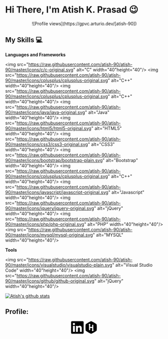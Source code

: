 # Hi There, I'm Atish K. Prasad :wink:
<p align="center">![Profile views](https://gpvc.arturio.dev/[atish-90])</p>

## My Skills :computer:

**Languages and Frameworks**

<img src="https://raw.githubusercontent.com/atish-90/atish-90/master/icons/c/c-original.svg" alt="C"    width="40"height="40"/>
<img src="https://raw.githubusercontent.com/atish-90/atish-90/master/icons/cplusplus/cplusplus-original.svg" alt="C++" width="40"height="40"/>
<img src="https://raw.githubusercontent.com/atish-90/atish-90/master/icons/cplusplus/cplusplus-original.svg" alt="C++" width="40"height="40"/>
<img src="https://raw.githubusercontent.com/atish-90/atish-90/master/icons/java/java-original.svg" alt="Java" width="40"height="40"/>
<img src="https://raw.githubusercontent.com/atish-90/atish-90/master/icons/html5/html5-original.svg" alt="HTML5" width="40"height="40"/>
<img src="https://raw.githubusercontent.com/atish-90/atish-90/master/icons/css3/css3-original.svg" alt="CSS3" width="40"height="40"/>
<img src="https://raw.githubusercontent.com/atish-90/atish-90/master/icons/bootstrap/bootstrap-plain.svg" alt="Bootstrap" width="40"height="40"/>
<img src="https://raw.githubusercontent.com/atish-90/atish-90/master/icons/cplusplus/cplusplus-original.svg" alt="C++" width="40"height="40"/>
<img src="https://raw.githubusercontent.com/atish-90/atish-90/master/icons/javascript/javascript-original.svg" alt="Javascript" width="40"height="40"/>
<img src="https://raw.githubusercontent.com/atish-90/atish-90/master/icons/jquery/jquery-original.svg" alt="jQuery" width="40"height="40"/>
<img src="https://raw.githubusercontent.com/atish-90/atish-90/master/icons/php/php-original.svg" alt="PHP" width="40"height="40"/>
<img src="https://raw.githubusercontent.com/atish-90/atish-90/master/icons/mysql/mysql-original.svg" alt="MYSQL" width="40"height="40"/>


**Tools**

<img src="https://raw.githubusercontent.com/atish-90/atish-90/master/icons/visualstudio/visualstudio-plain.svg" alt="Visual Studio Code" width="40"height="40"/>
<img src="https://raw.githubusercontent.com/atish-90/atish-90/master/icons/github/github-original.svg" alt="jQuery" width="40"height="40"/>



<!--<p align="center">
    <img src="https://github-readme-stats.vercel.app/api/top-langs/?username=atish-90&layout=compact&count_private=true&theme=buefy" alt="top-langs" height="180" /> <img src="https://github-readme-stats.vercel.app/api/?username=rocker2102&layout=compact&count_private=true&show_icons=true&theme=radical" alt="rocker2102" height="180" />
</p> -->

[![Atish's github stats](https://github-readme-stats.vercel.app/api?username=atish-90&show_icons=true&theme=radical)](https://github.com/atish-90/github-readme-stats)

## Profile:
<p align="center">
    <a href="https://www.linkedin.com/in/atish-kumar-prasad-471bb2157/" target="blank"><img align="center" src="https://raw.githubusercontent.com/atish-90/atish-90/master/icons/linkedin.svg" alt="atish-90" height="40" width="40" /></a>
    <a href="https://www.hackerrank.com/atish_90" target="blank"><img align="center" src="https://raw.githubusercontent.com/atish-90/atish-90/master/icons/hackerrank.svg" alt="atish-90" height="40" width="40" /></a>
</p>